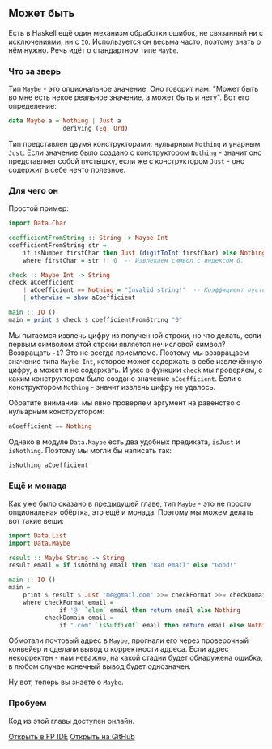 Может быть
----------

Есть в Haskell ещё один механизм обработки ошибок, не связанный ни с исключениями, ни с `IO`. Используется он весьма часто, поэтому знать о нём нужно. Речь идёт о стандартном типе `Maybe`.

### Что за зверь

Тип `Maybe` - это опциональное значение. Оно говорит нам: "Может быть во мне есть некое реальное значение, а может быть и нету". Вот его определение:
 
```haskell
data Maybe a = Nothing | Just a
               deriving (Eq, Ord)
```

Тип представлен двумя конструкторами: нульарным `Nothing` и унарным `Just`. Если значение было создано с конструктором `Nothing` - значит оно представляет собой пустышку, если же с конструктором `Just` - оно содержит в себе нечто полезное.

### Для чего он

Простой пример:

```haskell
import Data.Char

coefficientFromString :: String -> Maybe Int
coefficientFromString str =
    if isNumber firstChar then Just (digitToInt firstChar) else Nothing
    where firstChar = str !! 0  -- Извлекаем символ с индексом 0.

check :: Maybe Int -> String
check aCoefficient
    | aCoefficient == Nothing = "Invalid string!"  -- Коэффициент пустой!
    | otherwise = show aCoefficient

main :: IO ()
main = print $ check $ coefficientFromString "0"
```

Мы пытаемся извлечь цифру из полученной строки, но что делать, если первым символом этой строки является нечисловой символ? Возвращать `-1`? Это не всегда приемлемо. Поэтому мы возвращаем значение типа `Maybe Int`, которое может содержать в себе извлечённую цифру, а может и не содержать. И уже в функции `check` мы проверяем, с каким конструктором было создано значение `aCoefficient`. Если с конструктором `Nothing` - значит извлечь цифру не удалось.

Обратите внимание: мы явно проверяем аргумент на равенство с нульарным конструктором:

```haskell
aCoefficient == Nothing
```

Однако в модуле `Data.Maybe` есть два удобных предиката, `isJust` и `isNothing`. Поэтому мы могли бы написать так:

```haskell
isNothing aCoefficient
```

### Ещё и монада

Как уже было сказано в предыдущей главе, тип `Maybe` - это не просто опциональная обёртка, это ещё и монада. Поэтому мы можем делать вот такие вещи:

```haskell
import Data.List
import Data.Maybe

result :: Maybe String -> String
result email = if isNothing email then "Bad email" else "Good!"

main :: IO ()
main =
    print $ result $ Just "me@gmail.com" >>= checkFormat >>= checkDomain
    where checkFormat email =
              if '@' `elem` email then return email else Nothing
          checkDomain email =
              if ".com" `isSuffixOf` email then return email else Nothing
```

Обмотали почтовый адрес в `Maybe`, прогнали его через проверочный конвейер и сделали вывод о корректности адреса. Если адрес некорректен - нам неважно, на какой стадии будет обнаружена ошибка, в любом случае конечный вывод будет однозначен.

Ну вот, теперь вы знаете о `Maybe`.

### Пробуем

Код из этой главы доступен онлайн.

<span><a href="https://www.fpcomplete.com/ide?title=maybe&paste=https://raw.githubusercontent.com/denisshevchenko/ohaskell-code/master/code/Delicious/Maybe/Main.hs" class="fpcomplete_code" target="_blank">Открыть в FP IDE</a></span>
<span class="buttons_space"></span>
<span><a href="https://github.com/denisshevchenko/ohaskell-code/blob/master/code/Delicious/Maybe/Main.hs" class="github_code" target="_blank">Открыть на GitHub</a></span>

